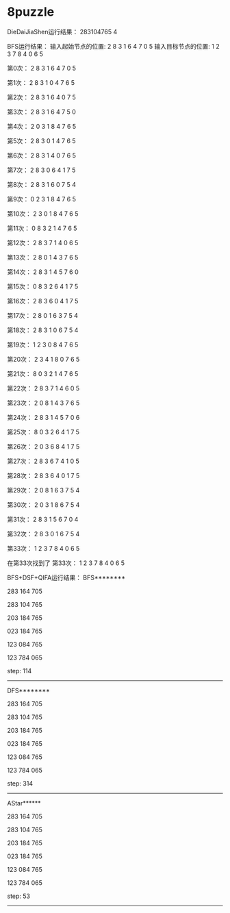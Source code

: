 # 8puzzle

DieDaiJiaShen运行结果：
283104765
4

BFS运行结果：
输入起始节点的位置:
2 8 3
1 6 4
7 0 5
输入目标节点的位置:
1 2 3
7 8 4
0 6 5

第0次：
2 8 3
1 6 4
7 0 5

第1次：
2 8 3
1 0 4
7 6 5

第2次：
2 8 3
1 6 4
0 7 5

第3次：
2 8 3
1 6 4
7 5 0

第4次：
2 0 3
1 8 4
7 6 5

第5次：
2 8 3
0 1 4
7 6 5

第6次：
2 8 3
1 4 0
7 6 5

第7次：
2 8 3
0 6 4
1 7 5

第8次：
2 8 3
1 6 0
7 5 4

第9次：
0 2 3
1 8 4
7 6 5

第10次：
2 3 0
1 8 4
7 6 5

第11次：
0 8 3
2 1 4
7 6 5

第12次：
2 8 3
7 1 4
0 6 5

第13次：
2 8 0
1 4 3
7 6 5

第14次：
2 8 3
1 4 5
7 6 0

第15次：
0 8 3
2 6 4
1 7 5

第16次：
2 8 3
6 0 4
1 7 5

第17次：
2 8 0
1 6 3
7 5 4

第18次：
2 8 3
1 0 6
7 5 4

第19次：
1 2 3
0 8 4
7 6 5

第20次：
2 3 4
1 8 0
7 6 5

第21次：
8 0 3
2 1 4
7 6 5

第22次：
2 8 3
7 1 4
6 0 5

第23次：
2 0 8
1 4 3
7 6 5

第24次：
2 8 3
1 4 5
7 0 6

第25次：
8 0 3
2 6 4
1 7 5

第26次：
2 0 3
6 8 4
1 7 5

第27次：
2 8 3
6 7 4
1 0 5

第28次：
2 8 3
6 4 0
1 7 5

第29次：
2 0 8
1 6 3
7 5 4

第30次：
2 0 3
1 8 6
7 5 4

第31次：
2 8 3
1 5 6
7 0 4

第32次：
2 8 3
0 1 6
7 5 4

第33次：
1 2 3
7 8 4
0 6 5


在第33次找到了
第33次：
1 2 3
7 8 4
0 6 5


BFS+DSF+QIFA运行结果：
BFS********

283
164
705

283
104
765

203
184
765

023
184
765

123
084
765

123
784
065

step: 114
***********

DFS********

283
164
705

283
104
765

203
184
765

023
184
765

123
084
765

123
784
065

step: 314
***********

AStar******

283
164
705

283
104
765

203
184
765

023
184
765

123
084
765

123
784
065

step: 53
***********
